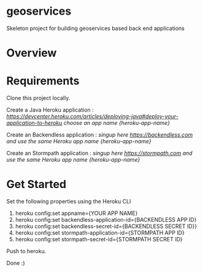 # geoservices
Skeleton project for building geoservices based back end applications 

# Overview

# Requirements

Clone this project locally.

Create a Java Heroku application :
_https://devcenter.heroku.com/articles/deploying-java#deploy-your-application-to-heroku choose an app name {heroku-app-name}_

Create an Backendless application :
_singup here https://backendless.com and use the same Heroku app name {heroku-app-name}_

Create an Stormpath application :
_singup here https://stormpath.com and use the same Heroku app name {heroku-app-name}_

# Get Started

Set the following properties using the Heroku CLI

1. heroku config:set appname={YOUR APP NAME}
1. heroku config:set backendless-application-id={BACKENDLESS APP ID}
1. heroku config:set backendless-secret-id={BACKENDLESS SECRET ID}}
1. heroku config:set stormpath-application-id={STORMPATH APP ID}
1. heroku config:set stormpath-secret-id={STORMPATH SECRET ID}

Push to heroku.

Done :)

    
